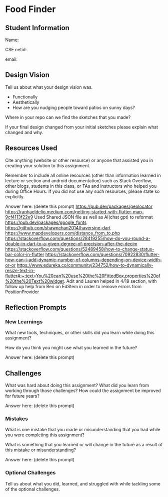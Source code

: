 # Food Finder

## Student Information
Name:

CSE netid:

email:

## Design Vision
Tell us about what your design vision was.
 - Functionally
 - Aesthetically
 - How are you nudging people toward patios on sunny days?

Where in your repo can we find the sketches that you made? 

If your final design changed from your initial sketches please explain what changed and why.

## Resources Used
Cite anything (website or other resource) or anyone that assisted you in creating your solution to this assignment.

Remember to include all online resources (other than information learned in lecture or section and android documentation) such as Stack Overflow, other blogs, students in this class, or TAs and instructors who helped you during Office Hours. If you did not use any such resources, please state so explicitly.

Answer here: (delete this prompt)
https://pub.dev/packages/geolocator
https://raphaeldelio.medium.com/getting-started-with-flutter-map-9cf4113f22e9
Used Shared JSON file as well as AI(chat gpt) to reformat
https://pub.dev/packages/google_fonts
https://github.com/shawnchan2014/haversine-dart
https://www.mapdevelopers.com/distance_from_to.php
https://stackoverflow.com/questions/28419255/how-do-you-round-a-double-in-dart-to-a-given-degree-of-precision-after-the-decim
https://stackoverflow.com/questions/52489458/how-to-change-status-bar-color-in-flutter
https://stackoverflow.com/questions/70922830/flutter-how-can-i-add-dynamic-number-of-columns-depending-on-device-width-or-or
https://www.edureka.co/community/234752/how-to-dynamically-resize-text-in-flutter#:~:text=You%20can%20use%20the%20FittedBox,properties%20of%20the%20Text%20widget.
Adit and Lauren helped in 4/19 section, with follow up help from Ben on EdStem in order to remove errors from PositionProvider



## Reflection Prompts

### New Learnings
What new tools, techniques, or other skills did you learn while doing this assignment?

How do you think you might use what you learned in the future?

Answer here: (delete this prompt)

## Challenges
What was hard about doing this assignment?
What did you learn from working through those challenges?
How could the assignment be improved for future years?

Answer here: (delete this prompt)

### Mistakes
What is one mistake that you made or misunderstanding that you had while you were completing this assignment?

What is something that you learned or will change in the future as a result of this mistake or misunderstanding?

Answer here: (delete this prompt)

### Optional Challenges
Tell us about what you did, learned, and struggled with while tackling some of the optional challenges.